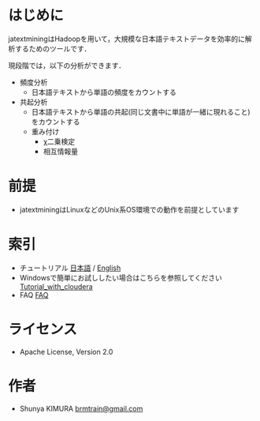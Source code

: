 # はじめに #

jatextminingはHadoopを用いて，大規模な日本語テキストデータを効率的に解析するためのツールです．

現段階では，以下の分析ができます．

  * 頻度分析
    * 日本語テキストから単語の頻度をカウントする
  * 共起分析
    * 日本語テキストから単語の共起(同じ文書中に単語が一緒に現れること)をカウントする
    * 重み付け
      * χ二乗検定
      * 相互情報量

# 前提 #
  * jatextminingはLinuxなどのUnix系OS環境での動作を前提としています

# 索引 #

  * チュートリアル [日本語](http://code.google.com/p/jatextmining/wiki/Tutorial_ja) / [English](http://code.google.com/p/jatextmining/wiki/Tutorial_en)
  * Windowsで簡単にお試ししたい場合はこちらを参照してください [Tutorial\_with\_cloudera](http://code.google.com/p/jatextmining/wiki/Tutorial_with_cloudera)
  * FAQ [FAQ](http://code.google.com/p/jatextmining/wiki/FAQ)

# ライセンス #

  * Apache License, Version 2.0

# 作者 #

  * Shunya KIMURA <brmtrain@gmail.com>
